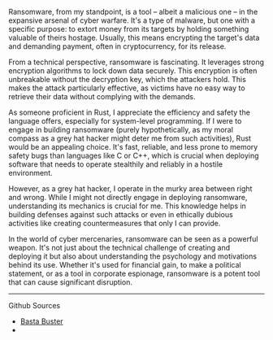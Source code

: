 Ransomware, from my standpoint, is a tool – albeit a malicious one – in the expansive arsenal of cyber warfare. It's a type of malware, but one with a specific purpose: to extort money from its targets by holding something valuable of theirs hostage. Usually, this means encrypting the target's data and demanding payment, often in cryptocurrency, for its release.

From a technical perspective, ransomware is fascinating. It leverages strong encryption algorithms to lock down data securely. This encryption is often unbreakable without the decryption key, which the attackers hold. This makes the attack particularly effective, as victims have no easy way to retrieve their data without complying with the demands.

As someone proficient in Rust, I appreciate the efficiency and safety the language offers, especially for system-level programming. If I were to engage in building ransomware (purely hypothetically, as my moral compass as a grey hat hacker might deter me from such activities), Rust would be an appealing choice. It's fast, reliable, and less prone to memory safety bugs than languages like C or C++, which is crucial when deploying software that needs to operate stealthily and reliably in a hostile environment.

However, as a grey hat hacker, I operate in the murky area between right and wrong. While I might not directly engage in deploying ransomware, understanding its mechanics is crucial for me. This knowledge helps in building defenses against such attacks or even in ethically dubious activities like creating countermeasures that only I can provide.

In the world of cyber mercenaries, ransomware can be seen as a powerful weapon. It's not just about the technical challenge of creating and deploying it but also about understanding the psychology and motivations behind its use. Whether it's used for financial gain, to make a political statement, or as a tool in corporate espionage, ransomware is a potent tool that can cause significant disruption.

---

Github Sources

- [Basta Buster](https://github.com/srlabs/black-basta-buster)
- 